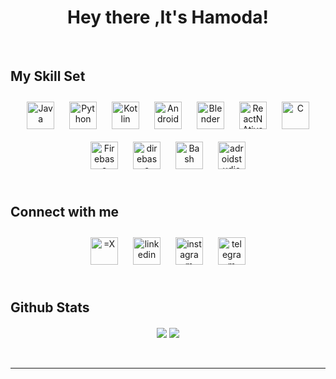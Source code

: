  
  

# <div align="center"> Hey there ,It's Hamoda! </div>  
<br/>  

## My Skill Set  
<div align="center">  
<a href="https://www.java.com/" target="_blank"><img style="margin: 10px" src="https://profilinator.rishav.dev/skills-assets/java-original-wordmark.svg" alt="Java" height="44" /></a>  
<a href="https://www.python.org/" target="_blank"><img style="margin: 10px" src="https://profilinator.rishav.dev/skills-assets/python-original.svg" alt="Python" height="44" /></a>  
<a href="https://kotlinlang.org/" target="_blank"><img style="margin: 10px" src="https://profilinator.rishav.dev/skills-assets/kotlinlang-icon.svg" alt="Kotlin" height="44" /></a>  
<a href="https://www.android.com/intl/en_in/" target="_blank"><img style="margin: 10px" src="https://profilinator.rishav.dev/skills-assets/android-original-wordmark.svg" alt="Android" height="44" /></a>  
 <a href="https://www.blender.org/" target="_blank"><img style="margin: 10px" src="https://profilinator.rishav.dev/skills-assets/blender_community_badge_white.svg" alt="Blender" height="44" /></a>  
<a href="https://reactnative.dev/" target="_blank"><img style="margin: 10px" src="https://upload.wikimedia.org/wikipedia/commons/a/a7/React-icon.svg" alt="ReactNAtive" height="44" /></a>  
<a href="https://www.cprogramming.com/" target="_blank"><img style="margin: 10px" src="https://profilinator.rishav.dev/skills-assets/c-original.svg" alt="C" height="44" /></a>  
<a href="https://firebase.google.com/" target="_blank"><img style="margin: 10px" src="https://profilinator.rishav.dev/skills-assets/firebase.png" alt="Firebase" height="44" /></a>  
 <a  target="_blank"><img style="margin: 10px" src="https://www.svgrepo.com/show/354381/sqlite.svg" alt="direbase" height="44" /></a>  
<a href="https://www.gnu.org/software/bash/" target="_blank"><img style="margin: 10px" src="https://profilinator.rishav.dev/skills-assets/gnu_bash-icon.svg" alt="Bash" height="44" /></a>  
<a href="https://developer.android.com/studio?gad_source=1&gclid=Cj0KCQjwq_G1BhCSARIsACc7NxqZNcwsJm7rTfiYlrdA-E9StAY2gowwzcV3inSlx9egn9LQNpzSm7UaAhEKEALw_wcB&gclsrc=aw.ds"  target="_blank"><img style="margin: 10px" src="https://upload.wikimedia.org/wikipedia/commons/5/55/Android_Studio_Logo_%282023%29.svg" alt="adroidstudio" height="44" /></a>

</div>

<br/>  


## Connect with me  
<div align="center">
<a href="https://twitter.com/amBenzina" target="_blank">
<img style="margin: 10px" src="https://seeklogo.com/images/T/twitter-x-logo-101C7D2420-seeklogo.com.png" alt="=X" height="44" /></a>
<a href="https://linkedin.com/in/benzina-mohamed-844051297" target="_blank">
<img style="margin: 10px" src="https://seeklogo.com/images/L/linkedin-new-2020-logo-E14A5D55ED-seeklogo.com.png" alt="linkedin" height="44" /></a>
<a href="https://instagram.com/hamoda__ben" target="_blank">
<img style="margin: 10px" src="https://seeklogo.com/images/I/instagram-new-2016-logo-D9D42A0AD4-seeklogo.com.png" alt="instagram" height="44" /></a>  
  <a href="https://t.me/Hamodxd" target="_blank">
<img style="margin: 10px" src="https://static-00.iconduck.com/assets.00/telegram-icon-512x511-u53v26tn.png" alt="telegram" height="44" /></a>  
</div>  
  

<br/>  


## Github Stats  
<div align="center">
<img src="https://github-readme-stats.vercel.app/api?username=benzinamohamed&show_icons=true&count_private=true&hide_border=true&theme=tokyonight" align="center" />  

<img src="https://github-readme-stats.vercel.app/api/top-langs/?username=benzinamohamed&hide_border=true&layout=compact&theme=tokyonight" align="center" />  
</div>

<br/>  

<br />

----
